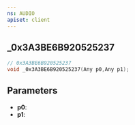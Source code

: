 ```yaml
---
ns: AUDIO
apiset: client
---
```

## _0x3A3BE6B920525237

```c
// 0x3A3BE6B920525237
void _0x3A3BE6B920525237(Any p0,Any p1);
```


## Parameters
* **p0**:
* **p1**:
